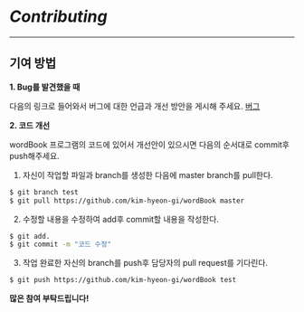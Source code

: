 # *Contributing*
***

## 기여 방법

**1. Bug를 발견했을 때**

  다음의 링크로 들어와서 버그에 대한 언급과 개선 방안을 게시해 주세요.  [버그](https://github.com/kim-hyeon-gi/wordBook/issues)

**2. 코드 개선**
  
  wordBook 프로그램의 코드에 있어서 개선안이 있으시면 다음의 순서대로 commit후 push해주세요.
  
  1. 자신이 작업할 파일과 branch를 생성한 다음에 master branch를 pull한다.
     
  ```bash
  $ git branch test
  $ git pull https://github.com/kim-hyeon-gi/wordBook master
  ```
  
  2. 수정할 내용을 수정하여 add후 commit할 내용을 작성한다.
  
  ```bash
  $ git add.
  $ git commit -m "코드 수정"
  ```
  
  3. 작업 완료한 자신의 branch를 push후 담당자의 pull request를 기다린다.
  ```bash
  $ git push https://github.com/kim-hyeon-gi/wordBook test
  ```

**많은 참여 부탁드립니다!**
